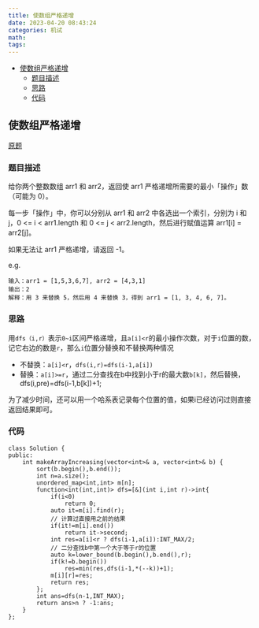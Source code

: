 ```yaml
---
title: 使数组严格递增
date: 2023-04-20 08:43:24
categories: 机试
math:
tags:
---
```

<!-- TOC -->

- [使数组严格递增](#使数组严格递增)
    - [题目描述](#题目描述)
    - [思路](#思路)
    - [代码](#代码)

<!-- /TOC -->
## 使数组严格递增
[原题](https://leetcode.cn/problems/make-array-strictly-increasing/)
### 题目描述
给你两个整数数组 arr1 和 arr2，返回使 arr1 严格递增所需要的最小「操作」数（可能为 0）。

每一步「操作」中，你可以分别从 arr1 和 arr2 中各选出一个索引，分别为 i 和 j，0 <= i < arr1.length 和 0 <= j < arr2.length，然后进行赋值运算 arr1[i] = arr2[j]。

如果无法让 arr1 严格递增，请返回 -1。

e.g.
```
输入：arr1 = [1,5,3,6,7], arr2 = [4,3,1]
输出：2
解释：用 3 来替换 5，然后用 4 来替换 3，得到 arr1 = [1, 3, 4, 6, 7]。
```
### 思路
用`dfs（i,r）`表示`0~i`区间严格递增，且`a[i]<r`的最小操作次数，对于`i`位置的数，记它右边的数是`r`，那么`i`位置分替换和不替换两种情况

* 不替换：`a[i]<r`，`dfs(i,r)=dfs(i-1,a[i])`
* 替换：`a[i]>=r`，通过二分查找在b中找到小于r的最大数`b[k]`，然后替换，dfs(i,pre)=dfs(i-1,b[k])+1;

为了减少时间，还可以用一个哈系表记录每个位置的值，如果i已经访问过则直接返回结果即可。
### 代码
```
class Solution {
public:
    int makeArrayIncreasing(vector<int>& a, vector<int>& b) {
        sort(b.begin(),b.end());
        int n=a.size();
        unordered_map<int,int> m[n];
        function<int(int,int)> dfs=[&](int i,int r)->int{
            if(i<0)
                return 0;
            auto it=m[i].find(r);
            // 计算过直接用之前的结果
            if(it!=m[i].end())
                return it->second;
            int res=a[i]<r ? dfs(i-1,a[i]):INT_MAX/2;
            // 二分查找b中第一个大于等于r的位置
            auto k=lower_bound(b.begin(),b.end(),r);
            if(k!=b.begin())
                res=min(res,dfs(i-1,*(--k))+1);
            m[i][r]=res;
            return res;
        };
        int ans=dfs(n-1,INT_MAX);
        return ans>n ? -1:ans;
    }
};
```
